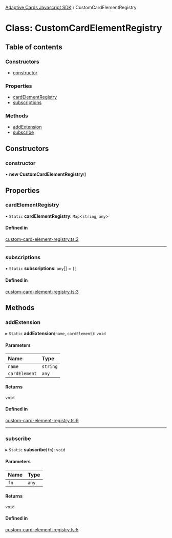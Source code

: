 [Adaptive Cards Javascript SDK](../README.md) / CustomCardElementRegistry

# Class: CustomCardElementRegistry

## Table of contents

### Constructors

- [constructor](CustomCardElementRegistry.md#constructor)

### Properties

- [cardElementRegistry](CustomCardElementRegistry.md#cardelementregistry)
- [subscriptions](CustomCardElementRegistry.md#subscriptions)

### Methods

- [addExtension](CustomCardElementRegistry.md#addextension)
- [subscribe](CustomCardElementRegistry.md#subscribe)

## Constructors

### constructor

• **new CustomCardElementRegistry**()

## Properties

### cardElementRegistry

▪ `Static` **cardElementRegistry**: `Map`<`string`, `any`\>

#### Defined in

[custom-card-element-registry.ts:2](https://github.com/asseco-see/AdaptiveCards/blob/1f0afdc45/source/nodejs/adaptivecards/src/custom-card-element-registry.ts#L2)

___

### subscriptions

▪ `Static` **subscriptions**: `any`[] = `[]`

#### Defined in

[custom-card-element-registry.ts:3](https://github.com/asseco-see/AdaptiveCards/blob/1f0afdc45/source/nodejs/adaptivecards/src/custom-card-element-registry.ts#L3)

## Methods

### addExtension

▸ `Static` **addExtension**(`name`, `cardElement`): `void`

#### Parameters

| Name | Type |
| :------ | :------ |
| `name` | `string` |
| `cardElement` | `any` |

#### Returns

`void`

#### Defined in

[custom-card-element-registry.ts:9](https://github.com/asseco-see/AdaptiveCards/blob/1f0afdc45/source/nodejs/adaptivecards/src/custom-card-element-registry.ts#L9)

___

### subscribe

▸ `Static` **subscribe**(`fn`): `void`

#### Parameters

| Name | Type |
| :------ | :------ |
| `fn` | `any` |

#### Returns

`void`

#### Defined in

[custom-card-element-registry.ts:5](https://github.com/asseco-see/AdaptiveCards/blob/1f0afdc45/source/nodejs/adaptivecards/src/custom-card-element-registry.ts#L5)
